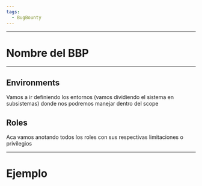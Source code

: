 ```yaml
---
tags:
  - BugBounty
---
```

---
# Nombre del BBP
---
## Environments
Vamos a ir definiendo los entornos (vamos dividiendo el sistema en subsistemas) donde nos podremos manejar dentro del scope

## Roles
Aca vamos anotando todos los roles con sus respectivas limitaciones o privilegios





---
# Ejemplo

